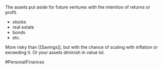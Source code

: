 The assets put aside for future ventures with the intention of returns  or profit.
- stocks
- real estate
- bonds
- etc.

More risky than [[Savings]], but with the chance of scaling with inflation or exceeding it. Or your assets diminish in value lol.

#PersonalFinances